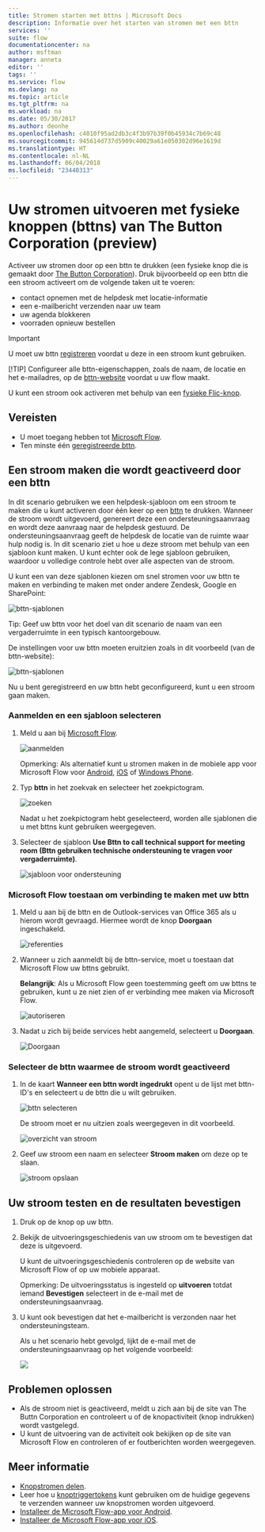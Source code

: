 ```yaml
---
title: Stromen starten met bttns | Microsoft Docs
description: Informatie over het starten van stromen met een bttn
services: ''
suite: flow
documentationcenter: na
author: msftman
manager: anneta
editor: ''
tags: ''
ms.service: flow
ms.devlang: na
ms.topic: article
ms.tgt_pltfrm: na
ms.workload: na
ms.date: 05/30/2017
ms.author: deonhe
ms.openlocfilehash: c4010f95ad2db3c4f3b97b39f0b45934c7b69c48
ms.sourcegitcommit: 945614d737d5909c40029a61e050302d96e1619d
ms.translationtype: HT
ms.contentlocale: nl-NL
ms.lasthandoff: 06/04/2018
ms.locfileid: "23440313"
---
```

# <a name="run-your-flows-with-physical-buttons-bttns-from-the-button-corporation-preview"></a>Uw stromen uitvoeren met fysieke knoppen (bttns) van The Button Corporation (preview)
Activeer uw stromen door op een bttn te drukken (een fysieke knop die is gemaakt door [The Button Corporation](https://my.bt.tn/)). Druk bijvoorbeeld op een bttn die een stroom activeert om de volgende taken uit te voeren:

* contact opnemen met de helpdesk met locatie-informatie
* een e-mailbericht verzenden naar uw team
* uw agenda blokkeren
* voorraden opnieuw bestellen

> [!IMPORTANT]
> U moet uw bttn [registreren](https://my.bt.tn/) voordat u deze in een stroom kunt gebruiken.
> 
> [!TIP]
> Configureer alle bttn-eigenschappen, zoals de naam, de locatie en het e-mailadres, op de [bttn-website](https://my.bt.tn/) voordat u uw flow maakt.
> 
> 

U kunt een stroom ook activeren met behulp van een [fysieke Flic-knop](flic-button-flows.md).

## <a name="prerequisites"></a>Vereisten
* U moet toegang hebben tot [Microsoft Flow](https://flow.microsoft.com).
* Ten minste één [geregistreerde bttn](https://my.bt.tn/).

## <a name="create-a-flow-thats-triggered-from-a-bttn"></a>Een stroom maken die wordt geactiveerd door een bttn
In dit scenario gebruiken we een helpdesk-sjabloon om een stroom te maken die u kunt activeren door één keer op een [bttn](https://my.bt.tn/) te drukken. Wanneer de stroom wordt uitgevoerd, genereert deze een ondersteuningsaanvraag en wordt deze aanvraag naar de helpdesk gestuurd. De ondersteuningsaanvraag geeft de helpdesk de locatie van de ruimte waar hulp nodig is. In dit scenario ziet u hoe u deze stroom met behulp van een sjabloon kunt maken. U kunt echter ook de lege sjabloon gebruiken, waardoor u volledige controle hebt over alle aspecten van de stroom.

U kunt een van deze sjablonen kiezen om snel stromen voor uw bttn te maken en verbinding te maken met onder andere Zendesk, Google en SharePoint:

![bttn-sjablonen](./media/bttn-button-flows/bttn-templates.png)

Tip: Geef uw bttn voor het doel van dit scenario de naam van een vergaderruimte in een typisch kantoorgebouw.

De instellingen voor uw bttn moeten eruitzien zoals in dit voorbeeld (van de bttn-website):

![bttn-sjablonen](./media/bttn-button-flows/bttn-config.png)

Nu u bent geregistreerd en uw bttn hebt geconfigureerd, kunt u een stroom gaan maken.

### <a name="sign-in-and-select-a-template"></a>Aanmelden en een sjabloon selecteren
1. Meld u aan bij [Microsoft Flow](https://flow.microsoft.com).
   
    ![aanmelden](./media/bttn-button-flows/sign-into-flow.png)
   
    Opmerking: Als alternatief kunt u stromen maken in de mobiele app voor Microsoft Flow voor [Android](https://aka.ms/flowmobiledocsandroid), [iOS](https://aka.ms/flowmobiledocsios) of [Windows Phone](https://aka.ms/flowmobilewindows).
2. Typ **bttn** in het zoekvak en selecteer het zoekpictogram.
   
    ![zoeken](./media/bttn-button-flows/bttn-search-template.png)
   
    Nadat u het zoekpictogram hebt geselecteerd, worden alle sjablonen die u met bttns kunt gebruiken weergegeven.
3. Selecteer de sjabloon **Use Bttn to call technical support for meeting room (Bttn gebruiken technische ondersteuning te vragen voor vergaderruimte)**.
   
    ![sjabloon voor ondersteuning](./media/bttn-button-flows/bttn-select-template.png)

### <a name="authorize-microsoft-flow-to-connect-to-your-bttn"></a>Microsoft Flow toestaan om verbinding te maken met uw bttn
1. Meld u aan bij de bttn en de Outlook-services van Office 365 als u hierom wordt gevraagd. Hiermee wordt de knop **Doorgaan** ingeschakeld.
   
    ![referenties](./media/bttn-button-flows/bttn-provide-credentials.png)
2. Wanneer u zich aanmeldt bij de bttn-service, moet u toestaan dat Microsoft Flow uw bttns gebruikt.
   
    **Belangrijk**: Als u Microsoft Flow geen toestemming geeft om uw bttns te gebruiken, kunt u ze niet zien of er verbinding mee maken via Microsoft Flow.
   
    ![autoriseren](./media/bttn-button-flows/authorize-bttn.png)
3. Nadat u zich bij beide services hebt aangemeld, selecteert u **Doorgaan**.
   
    ![Doorgaan](./media/bttn-button-flows/continue.png)

### <a name="select-the-bttn-that-triggers-the-flow"></a>Selecteer de bttn waarmee de stroom wordt geactiveerd
1. In de kaart **Wanneer een bttn wordt ingedrukt** opent u de lijst met bttn-ID's en selecteert u de bttn die u wilt gebruiken.
   
    ![bttn selecteren](./media/bttn-button-flows/bttn-id.png)
   
    De stroom moet er nu uitzien zoals weergegeven in dit voorbeeld.
   
    ![overzicht van stroom](./media/bttn-button-flows/bttn-done.png)
2. Geef uw stroom een naam en selecteer **Stroom maken** om deze op te slaan.
   
    ![stroom opslaan](./media/bttn-button-flows/save.png)

## <a name="test-your-flow-and-confirm-results"></a>Uw stroom testen en de resultaten bevestigen
1. Druk op de knop op uw bttn.
2. Bekijk de uitvoeringsgeschiedenis van uw stroom om te bevestigen dat deze is uitgevoerd.
   
    U kunt de uitvoeringsgeschiedenis controleren op de website van Microsoft Flow of op uw mobiele apparaat.
   
    Opmerking: De uitvoeringsstatus is ingesteld op **uitvoeren** totdat iemand **Bevestigen** selecteert in de e-mail met de ondersteuningsaanvraag.
3. U kunt ook bevestigen dat het e-mailbericht is verzonden naar het ondersteuningsteam.
   
    Als u het scenario hebt gevolgd, lijkt de e-mail met de ondersteuningsaanvraag op het volgende voorbeeld:
   
    ![](./media/bttn-button-flows/support-request-email.png)

## <a name="troubleshooting"></a>Problemen oplossen
* Als de stroom niet is geactiveerd, meldt u zich aan bij de site van The Buttn Corporation en controleert u of de knopactiviteit (knop indrukken) wordt vastgelegd.
* U kunt de uitvoering van de activiteit ook bekijken op de site van Microsoft Flow en controleren of er foutberichten worden weergegeven.

## <a name="more-information"></a>Meer informatie
* [Knopstromen delen](share-buttons.md).
* Leer hoe u [knoptriggertokens](introduction-to-button-trigger-tokens.md) kunt gebruiken om de huidige gegevens te verzenden wanneer uw knopstromen worden uitgevoerd.
* [Installeer de Microsoft Flow-app voor Android](https://aka.ms/flowmobiledocsandroid).
* [Installeer de Microsoft Flow-app voor iOS](https://aka.ms/flowmobiledocsios).

